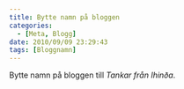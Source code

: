 ```yaml
---
title: Bytte namn på bloggen
categories:
  - [Meta, Blogg]
date: 2010/09/09 23:29:43
tags: [Bloggnamn]
---
```

Bytte namn på bloggen till _Tankar från Ihinða_.
